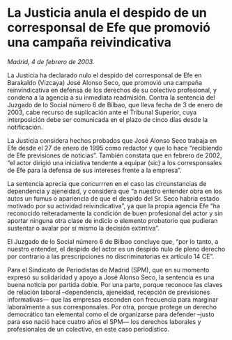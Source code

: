 # La Justicia anula el despido de un corresponsal de Efe que promovió una campaña reivindicativa

*Madrid, 4 de febrero de 2003.*

La Justicia ha declarado nulo el despido del corresponsal de Efe en Barakaldo (Vizcaya) José Alonso Seco, que promovió una campaña reinvindicativa en defensa de los derechos de su colectivo profesional, y condena a la agencia a su inmediata readmisión. Contra la sentencia del Juzgado de lo Social número 6 de Bilbao, que lleva fecha de 3 de enero de 2003, cabe recurso de suplicación ante el Tribunal Superior, cuya interposición debe ser comunicada en el plazo de cinco días desde la notificación.

La Justicia considera hechos probados que José Alonso Seco trabaja en Efe desde el 27 de enero de 1995 como redactor y que lo hace “recibiendo de Efe previsiones de noticias”. También constata que en febrero de 2002, “el actor dirigió una iniciativa tendente a equipar (sic) a los corresponsales de Efe para la defensa de sus intereses frente a la empresa”.

La sentencia aprecia que concurrren en el caso las circunstancias de dependencia y ajeneidad, y considera que “a nuestro entender obra en los autos un fumus o apariencia de que el despido del Sr. Seco habría estado motivado por su actividad reivindicativa”, ya que la propia agencia Efe “ha reconocido reiteradamente la condición de buen profesional del actor y sin aportar ninguna otra clase de indicio o elemento probatorio que pudieran sustentar o avalar por sí mismo la decisión extintiva”.

El Juzgado de lo Social número 6 de Bilbao concluye que, “por lo tanto, a nuestro entender, el despido del actor es un despido nulo de pleno derecho por contrario a las prescripciones no discriminatorias ex artículo 14 CE”.

Para el Sindicato de Periodistas de Madrid (SPM), que en su momento expresó su solidaridad y apoyo a José Alonso Seco, la sentencia es una buena noticia por partida doble. Por una parte, porque reconoce las claves de relación laboral –dependencia, ajeneidad, recepción de previsiones informativas— que las empresas esconden con frecuencia para marginar laboralmente a sus corresponsales. Por otra, porque protege un derecho democrático tan elemental como el de organizarse para defender –justo para eso nació hace cuatro años el SPM— los derechos laborales y profesionales de un colectivo, en este caso periodístico.
